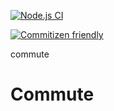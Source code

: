 [![Node.js CI](https://github.com/OurActivities/commute/actions/workflows/publish.yml/badge.svg)](https://github.com/OurActivities/commute/actions/workflows/publish.yml)

[![Commitizen friendly](https://img.shields.io/badge/commitizen-friendly-brightgreen.svg)](http://commitizen.github.io/cz-cli/)

commute
# Commute
